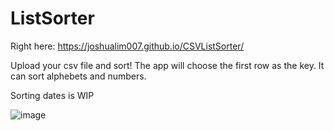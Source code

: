 # ListSorter

Right here: https://joshualim007.github.io/CSVListSorter/

Upload your csv file and sort!
The app will choose the first row as the key.
It can sort alphebets and numbers.

Sorting dates is WIP

![image](https://imgur.com/2kB4hVD)
